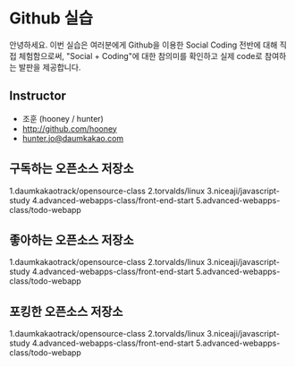 ﻿# Github 실습

안녕하세요. 이번 실습은 여러분에게 Github을 이용한 Social Coding 전반에 대해 직접 체험함으로써, "Social + Coding"에 대한 참의미를 확인하고 실제 code로 참여하는 발판을 제공합니다.

## Instructor
- 조훈 (hooney / hunter)
- http://github.com/hooney
- hunter.jo@daumkakao.com

## 구독하는 오픈소스 저장소

1.daumkakaotrack/opensource-class
2.torvalds/linux
3.niceaji/javascript-study
4.advanced-webapps-class/front-end-start
5.advanced-webapps-class/todo-webapp

## 좋아하는 오픈소스 저장소

1.daumkakaotrack/opensource-class
2.torvalds/linux
3.niceaji/javascript-study
4.advanced-webapps-class/front-end-start
5.advanced-webapps-class/todo-webapp

## 포킹한 오픈소스 저장소

1.daumkakaotrack/opensource-class
2.torvalds/linux
3.niceaji/javascript-study
4.advanced-webapps-class/front-end-start
5.advanced-webapps-class/todo-webapp

